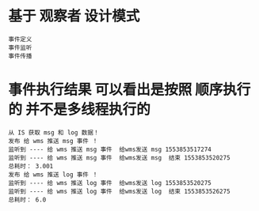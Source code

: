 #  基于 观察者 设计模式
    事件定义
    事件监听
    事件传播
    
    
# 事件执行结果  可以看出是按照 顺序执行的  并不是多线程执行的 
    从 IS 获取 msg 和 log 数据！
    发布 给 wms 推送 msg 事件 ！
    监听到 ---- 给 wms 推送 msg 事件  给wms发送 msg 1553853517274
    监听到 ---- 给 wms 推送 msg 事件  给wms发送 msg  结束 1553853520275
    总耗时： 3.001
    发布 给 wms 推送 log 事件 ！
    监听到 ---- 给 wms 推送 log 事件  给wms发送 log 1553853520275
    监听到 ---- 给 wms 推送 log 事件  给wms发送 log  结束 1553853526275
    总耗时： 6.0